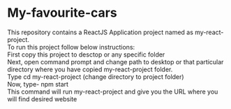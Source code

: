 # My-favourite-cars
This repository contains a ReactJS Application project named as my-react-project.<br>
To run this project follow below instructions:<br>
First copy this project to desctop or any specific folder <br>
Next, open command prompt and change path to desktop or that particular directory where you have copied my-react-project folder.<br>
Type cd my-react-project (change directory to project folder)<br>
Now, type- npm start<br>
This command will run my-react-project and give you the URL where you will find desired website<br>

